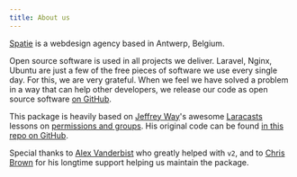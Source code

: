```yaml
---
title: About us
---
```


[Spatie](https://spatie.be) is a webdesign agency based in Antwerp, Belgium.

Open source software is used in all projects we deliver. Laravel, Nginx, Ubuntu are just a few 
of the free pieces of software we use every single day. For this, we are very grateful. 
When we feel we have solved a problem in a way that can help other developers, 
we release our code as open source software [on GitHub](https://spatie.be/opensource).

This package is heavily based on [Jeffrey Way](https://twitter.com/jeffrey_way)'s awesome [Laracasts](https://laracasts.com) lessons
on [permissions and groups](https://laracasts.com/series/whats-new-in-laravel-5-1/episodes/16). His original code
can be found [in this repo on GitHub](https://github.com/laracasts/laravel-5-groups-and-permissions-demo).

Special thanks to [Alex Vanderbist](https://github.com/AlexVanderbist) who greatly helped with `v2`, and to [Chris Brown](https://github.com/drbyte) for his longtime support helping us maintain the package.
